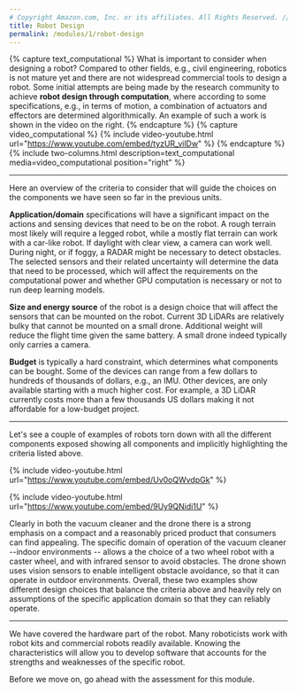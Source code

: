 ```yaml
---
# Copyright Amazon.com, Inc. or its affiliates. All Rights Reserved. // SPDX-License-Identifier: CC-BY-SA-4.0
title: Robot Design
permalink: /modules/1/robot-design
---
```


{% capture text_computational %}
What is important to consider when designing a robot? Compared to other fields, e.g., civil engineering, robotics is not mature yet and there are not widespread commercial tools to design a robot. Some initial attempts are being made by the research community to achieve **robot design through computation**, where according to some specifications, e.g., in terms of motion, a combination of actuators and effectors are determined algorithmically. An example of such a work is shown in the video on the right.
{% endcapture %}
{% capture video_computational %}
  {% include video-youtube.html url="https://www.youtube.com/embed/tyzUR_vilDw" %}
{% endcapture %}
{% include two-columns.html description=text_computational media=video_computational position="right" %}

-------
Here an overview of the criteria to consider that will guide the choices on the components we have seen so far in the previous units.

**Application/domain** specifications will have a significant impact on the actions and sensing devices that need to be on the robot. A rough terrain most likely will require a legged robot, while a mostly flat terrain can work with a car-like robot. If daylight with clear view, a camera can work well. During night, or if foggy, a RADAR might be necessary to detect obstacles. The selected sensors and their related uncertainty will determine the data that need to be processed, which will affect the requirements on the computational power and whether GPU computation is necessary or not to run deep learning models.

**Size and energy source** of the robot is a design choice that will affect the sensors that can be mounted on the robot. Current 3D LiDARs are relatively bulky that cannot be mounted on a small drone. Additional weight will reduce the flight time given the same battery. A small drone indeed typically only carries a camera.

**Budget** is typically a hard constraint, which determines what components can be bought. Some of the devices can range from a few dollars to hundreds of thousands of dollars, e.g., an IMU. Other devices, are only available starting with a much higher cost. For example, a 3D LiDAR currently costs more than a few thousands US dollars making it not affordable for a low-budget project.

-------
Let's see a couple of examples of robots torn down with all the different components exposed showing all components and implicitly highlighting the criteria listed above.

{% include video-youtube.html url="https://www.youtube.com/embed/Uv0oQWvdpGk" %}

{% include video-youtube.html url="https://www.youtube.com/embed/9Uy9QNidi1U" %}

Clearly in both the vacuum cleaner and the drone there is a strong emphasis on a compact and a reasonably priced product that consumers can find appealing. The specific domain of operation of the vacuum cleaner --indoor environments -- allows a the choice of a two wheel robot with a caster wheel, and with infrared sensor to avoid obstacles. The drone shown uses vision sensors to enable intelligent obstacle avoidance, so that it can operate in outdoor environments. Overall, these two examples show different design choices that balance the criteria above and heavily rely on assumptions of the specific application domain so that they can reliably operate.

-------
We have covered the hardware part of the robot. Many roboticists work with robot kits and commercial robots readily available. Knowing the characteristics will allow you to develop software that accounts for the strengths and weaknesses of the specific robot.

Before we move on, go ahead with the assessment for this module.
